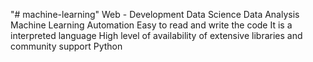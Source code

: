 "# machine-learning" 
Web - Development
Data Science
Data Analysis
Machine Learning
Automation 
Easy to read and write the code
It is a interpreted language
High level of availability of extensive libraries and community support
Python 